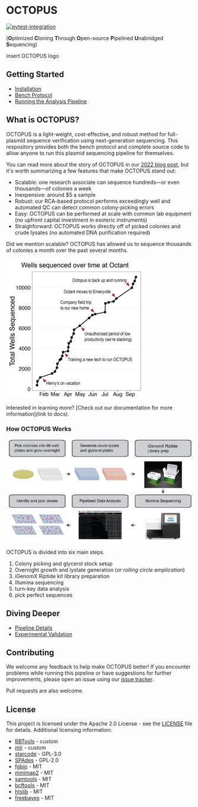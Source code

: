 # OCTOPUS
[![pytest-integration](https://github.com/octantbio/octopus/actions/workflows/pytest-integration.yml/badge.svg)](https://github.com/octantbio/octopus/actions/workflows/pytest-integration.yml)

(**O**ptimized **C**loning **T**hrough **O**pen-source **P**ipelined **U**nabridged **S**equencing)

insert OCTOPUS logo

## Getting Started

- [Installation](https://github.com/octantbio/octopus/wiki/Installation)
- [Bench Protocol](https://github.com/octantbio/octopus/wiki/Bench-Protocol)
- [Running the Analysis Pipeline](https://github.com/octantbio/octopus/wiki/Running-the-Analysis-Pipeline)


## What is OCTOPUS?

OCTOPUS is a light-weight, cost-effective, and robust method for full-plasmid sequence verification using next-generation sequencing.
This respository provides both the bench protocol and complete source code to allow anyone to run this plasmid sequencing pipeline for themselves.

You can read more about the story of OCTOPUS in our [2022 blog post](https://www.octant.bio/blog-posts/octopus), but it's worth summarizing a few features that make OCTOPUS stand out:

- Scalable: one research associate can sequence hundreds—or even thousands—of colonies a week
- Inexpensive: around $5 a sample
- Robust: our RCA-based protocol performs exceedingly well and automated QC can detect common colony-picking errors
- Easy: OCTOPUS can be performed at scale with common lab equipment (no upfront capital investment in esoteric instruments)
- Straighforward: OCTOPUS works directly off of picked colonies and crude lysates (no automated DNA purification required)

Did we mention scalable? OCTOPUS has allowed us to sequence thousands of colonies a month over the past several months.

![Plasmids over time](./img/wells-over-time.png)

Interested in learning more?
[Check out our documentation for more information](link to docs).

### How OCTOPUS Works

![OCTOPUS overview](./img/overview.jpg)

OCTOPUS is divided into six main steps.
1. Colony picking and glycerol stock setup
2. Overnight growth and lystate generation (_or rolling circle amplication_)
3. iGenomX Riptide kit library preparation
4. Illumina sequencing
5. turn-key data analysis
6. pick perfect sequences

## Diving Deeper

- [Pipeline Details](https://github.com/octantbio/octopus/wiki/Pipeline-Details)
- [Experimental Validation](https://github.com/octantbio/octopus/wiki/Experimental-Validation)

## Contributing

We welcome any feedback to help make OCTOPUS better!
If you encounter problems while running this pipeline or have suggestions for further improvements, please open an issue using our [issue tracker](https://github.com/octantbio/octopus/issues).

Pull requests are also welcome.

## License

This project is licensed under the Apache 2.0 License - see the [LICENSE](LICENSE) file for details. Additional licensing information:

- [BBTools](docker/bbtools-license) - custom
- [mlr](docker/mlr-license) - custom
- [starcode](docker/starcode-license) - GPL-3.0
- [SPAdes](docker/spades-license) - GPL-2.0
- [fgbio](https://github.com/fulcrumgenomics/fgbio/blob/master/LICENSE) - MIT
- [minimap2](https://github.com/lh3/minimap2/blob/master/LICENSE.txt) - MIT
- [samtools](https://github.com/samtools/samtools/blob/develop/LICENSE) - MIT
- [bcftools](https://github.com/samtools/bcftools/blob/develop/LICENSE) - MIT
- [htslib](https://github.com/samtools/htslib/blob/develop/LICENSE) - MIT
- [freebayes](https://github.com/ekg/freebayes/blob/master/LICENSE) - MIT

